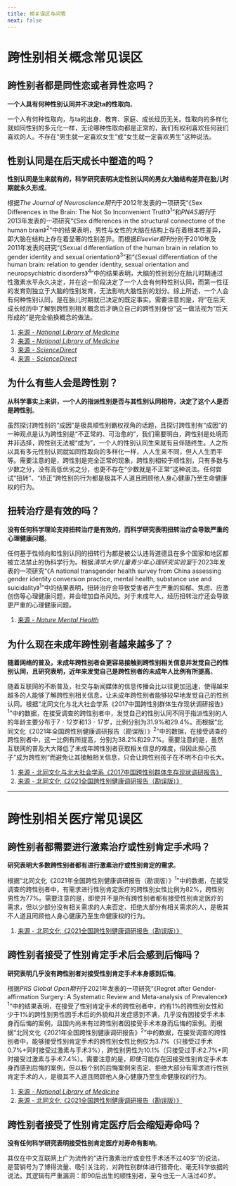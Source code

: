 ```yaml
---
title: 相关误区与问答
next: false
---
```


# 跨性别相关概念常见误区

## 跨性别者都是同性恋或者异性恋吗？

**一个人具有何种性别认同并不决定ta的性取向**。

一个人有何种性取向，与ta的出身、教育、家庭、成长经历无关。性取向的多样化就如同性别的多元化一样，无论哪种性取向都是正常的，我们有权利喜欢任何我们喜欢的人。不存在“男生就一定喜欢女生”或“女生就一定喜欢男生”这种说法。

## 性别认同是在后天成长中塑造的吗？

**性别认同是生来就有的，科学研究表明决定性别认同的男女大脑结构差异在胎儿时期就永久形成**。

根据*The Journal of Neuroscience期刊*于2012年发表的一项研究“《Sex Differences in the Brain: The Not So Inconvenient Truth》<sup>1</sup>”和*PNAS期刊*于2013年发表的一项研究“《Sex differences in the structural connectome of the human brain》<sup>2</sup>”中的结果表明，男性与女性的大脑在结构上存在着根本性差异，即大脑在结构上存在着显著的性别差异。而根据*Elsevier期刊*分别于2010年及2011年发表的研究“《Sexual differentiation of the human brain in relation to gender identity and sexual orientation》<sup>3</sup>”和“《Sexual differentiation of the human brain: relation to gender identity, sexual orientation and neuropsychiatric disorders》<sup>4</sup>”中的结果表明，大脑的性别划分在胎儿时期通过性激素水平永久决定，并在这一阶段决定了一个人会有何种性别认同，而第一性征的发育则独立于大脑的性别发育，无法影响大脑性别的划分。综上所述，一个人会有何种性别认同，是在胎儿时期就已决定的既定事实。需要注意的是，将“在后天成长经历中了解到跨性别相关概念后才确立自己的跨性别身份”这一做法视为“后天形成的”是完全偷换概念的做法。

1. [来源 - *National Library of Medicine*](https://www.ncbi.nlm.nih.gov/pmc/articles/PMC3295598/)
2. [来源 - *National Library of Medicine*](https://www.ncbi.nlm.nih.gov/pmc/articles/PMC3896179/)
3. [来源 - *ScienceDirect*](https://doi.org/10.1016/B978-0-444-53630-3.00004-X)
4. [来源 - *ScienceDirect*](https://doi.org/10.1016/j.yfrne.2011.02.007)

## 为什么有些人会是跨性别？

**从科学事实上来讲，一个人的指派性别是否与其性别认同相符，决定了这个人是否是跨性别**。

虽然探讨跨性别的“成因”是极具顺性别霸权视角的话题，且探讨跨性别有“成因”的一种观点是认为跨性别是“不正常的、可治愈的”，我们需要明白，跨性别是处境而并非选择，跨性别无法被“成为”，一个人的性别认同生来就有且伴随终生。人之所以具有多元性别认同就如同性取向的多样化一样，人人生来不同，但人人生而平等。需要注意的是，跨性别是完全正常的现象，跨性别相较于顺性别，只有多数与少数之分，没有高低优劣之分，也更不存在“少数就是不正常”这种说法。任何尝试“扭转”、“矫正”跨性别的行为都是极其不人道且罔顾他人身心健康乃至生命健康权的行为。

## 扭转治疗是有效的吗？

**没有任何科学理论支持扭转治疗是有效的，而科学研究表明扭转治疗会导致严重的心理健康问题**。

任何基于性倾向和性别认同的扭转行为都是被公认违背道德且在多个国家和地区都被立法禁止的伪科学行为。根据*清华大学儿童青少年心理研究实验室*于2023年发表的一项研究“《A national transgender health survey from China assessing gender identity conversion practice, mental health, substance use and suicidality》<sup>1</sup>”中的结果表明，扭转治疗会导致受害者产生严重的抑郁、焦虑、应激创伤等心理健康问题，并会增加自杀风险。对于未成年人，经历扭转治疗还会导致更严重的心理健康问题。

1. [来源 - *Nature Mental Health*](https://www.nature.com/articles/s44220-023-00041-z)

## 为什么现在未成年跨性别者越来越多了？

**随着网络的普及，未成年跨性别者会更容易接触到跨性别相关信息并发觉自己的性别认同，且研究表明，近年来发觉自己是跨性别者的未成年人比例有所提高**。

随着互联网的不断普及，社交与新闻媒体的信息传播会比以往更加迅速，使得越来越多的人能够了解跨性别相关信息，让未成年跨性别者能够较早地发觉自己的性别认同。根据“北同文化与北大社会学系《2017中国跨性别群体生存现状调研报告》<sup>1</sup>”中的数据，在接受调查的跨性别者中，发觉自己的性别认同不同于指派性别的人的年龄主要分布于7 - 12岁和13 - 17岁，比例分别为31.9%和29.4%。而根据“北同文化《2021年全国跨性别健康调研报告（勘误版）》<sup>2</sup>”中的数据，在接受调查的跨性别者中，这一比例有所提高，分别为38.2%和29.7%。需要注意的是，虽然互联网的普及大大降低了未成年跨性别者获取相关信息的难度，但因此担心孩子”成为跨性别“而避免让其接触相关信息，只会让跨性别孩子在不明不白中长大。

1. [来源 - 北同文化与北大社会学系《2017中国跨性别群体生存现状调研报告》](https://transzh-program.github.io/docs/static/pdf/北同文化与北大社会学系《2017中国跨性别群体生存现状调研报告》.pdf) 
2. [来源 - 北同文化《2021全国跨性别健康调研报告（勘误版）》](https://transzh-program.github.io/docs/static/pdf/北同文化《跨性别医疗手册（2022）》.pdf) 

---

# 跨性别相关医疗常见误区

## 跨性别者都需要进行激素治疗或性别肯定手术吗？

**研究表明大多数跨性别者都有进行激素治疗或性别肯定的需求**。

根据“北同文化《2021年全国跨性别健康调研报告（勘误版）》<sup>1</sup>”中的数据，在接受调查的跨性别者中，有需求进行性别肯定医疗的跨性别女性比例为82%，跨性别男性为77%。需要注意的是，即使并不是所有跨性别者都有接受性别肯定医疗的需求，但以少部分没有相关需求的人来否定、拒绝大部分有相关需求的人，是极其不人道且罔顾他人身心健康乃至生命健康权的行为。

1. [来源 - 北同文化《2021全国跨性别健康调研报告（勘误版）》](https://transzh-program.github.io/docs/static/pdf/北北同文化《2021全国跨性别健康调研报告（勘误版）》.pdf)

## 跨性别者接受了性别肯定手术后会感到后悔吗？

**研究表明几乎没有跨性别者对接受性别肯定手术本身感到后悔**。

根据*PRS Global Open期刊*于2021年发表的一项研究“《Regret after Gender-affirmation Surgery:
A Systematic Review and Meta-analysis of Prevalence》<sup>1</sup>”中的结果表明，在接受了性别肯定手术的跨性别者中，约有1%的跨性别女性和少于1%的跨性别男性因手术后的外貌和并发症感到不满，几乎没有因接受手术本身而后悔的案例，且国内尚未有过跨性别者因接受手术本身而后悔的案例。而根据“北同文化《2021年全国跨性别健康调研报告》<sup>2</sup>”中的数据，在接受调查的跨性别者中，能够接受性别肯定手术的跨性别女性比例仅为3.7%（只接受过手术0.7%+同时接受过激素与手术3%），跨性别男性为10.1%（只接受过手术2.7%+同时接受过激素与手术7.4%）。需要注意的是，即使可能存在因接受性别肯定手术本身而感到后悔的案例，但以极个别的后悔案例来否定、拒绝大部分有需求进行性别肯定手术的人，是极其不人道且罔顾他人身心健康乃至生命健康权的行为。

1. [来源 - *National Library of Medicine*](https://www.ncbi.nlm.nih.gov/pmc/articles/PMC8099405/)
2. [来源 - 北同文化《2021全国跨性别健康调研报告（勘误版）》](https://transzh-program.github.io/docs/static/pdf/北同文化《跨性别医疗手册（2022）》.pdf) 

## 跨性别者接受了性别肯定医疗后会缩短寿命吗？

**没有任何科学研究表明接受性别肯定医疗对寿命有影响**。

其仅在中文互联网上广为流传的“进行激素治疗或变性手术活不过40岁”的说法，是营销号为了博得流量、吸引关注的，对跨性别群体进行猎奇化、毫无科学依据的说法。其逻辑有严重漏洞：即90后出生的顺性别者，至今也无一人活过40岁。
